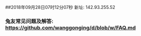 ##2018年09月28日07时12分07秒 新址: 142.93.255.52
### 兔友常见问题及解答: https://github.com/wanggonging/d/blob/w/FAQ.md

